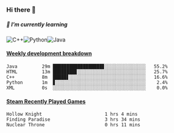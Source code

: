### Hi there 👋

##### 🌱 I’m currently learning

![C++](https://img.shields.io/badge/-C++-00599C?style=flat-square&logo=c)![Python](https://img.shields.io/badge/-Python-black?style=flat-square&logo=Python)![Java](https://img.shields.io/badge/-java-E34A86?style=flat-square&logo=java)


<!-- waka-box start -->
#### <a href="https://gist.github.com/bf274261b4c8553e17fc709dfc3cfa97" target="_blank">Weekly development breakdown</a>
```text
Java    	 29m ██████████████████▊░░░░░░░░░░░░░░░   55.2% 
HTML    	 13m ████████▊░░░░░░░░░░░░░░░░░░░░░░░░░   25.7% 
C++     	 8m  █████▋░░░░░░░░░░░░░░░░░░░░░░░░░░░░   16.6% 
Python  	 1m  ▊░░░░░░░░░░░░░░░░░░░░░░░░░░░░░░░░░    2.4% 
XML     	 0s  ░░░░░░░░░░░░░░░░░░░░░░░░░░░░░░░░░░    0.0% 
```
<!-- Powered by https://github.com/YouEclipse/waka-box-go . -->
<!-- waka-box end -->



 <!-- steam-box start -->
#### <a href="https://gist.github.com/afc28dc1b85d9bc5cebfbe9d5e3639db" target="_blank">Steam Recently Played Games</a>
```text
Hollow Knight                       1 hrs 4 mins
Finding Paradise                    3 hrs 34 mins
Nuclear Throne                      0 hrs 11 mins
```
<!-- Powered by https://github.com/YouEclipse/steam-box . -->
<!-- steam-box end -->

<!--
**KomoreKalu/KomoreKalu** is a ✨ _special_ ✨ repository because its `README.md` (this file) appears on your GitHub profile.

Here are some ideas to get you started:

- 🔭 I’m currently working on ...
- 🌱 I’m currently learning ...
- 👯 I’m looking to collaborate on ...
- 🤔 I’m looking for help with ...
- 💬 Ask me about ...
- 📫 How to reach me: ...
- 😄 Pronouns: ...
- ⚡ Fun fact: ...
-->

